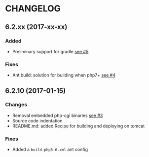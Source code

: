 # CHANGELOG

## 6.2.xx (2017-xx-xx)
   
### Added

- Preliminary support for gradle [see #5](https://github.com/belgattitude/php-java-bridge/issues/5)

### Fixes
 
- Ant build: solution for building when php7+ [see #4](https://github.com/belgattitude/php-java-bridge/issues/4)
  


## 6.2.10 (2017-01-15)
   
### Changes

- Removal embedded php-cgi binaries [see #3](https://github.com/belgattitude/php-java-bridge/issues/3)
- Source code indentation
- README.md: added Recipe for building and deploying on tomcat

### Fixes
 
- Added a `build-php5.6.xml` ant config 



